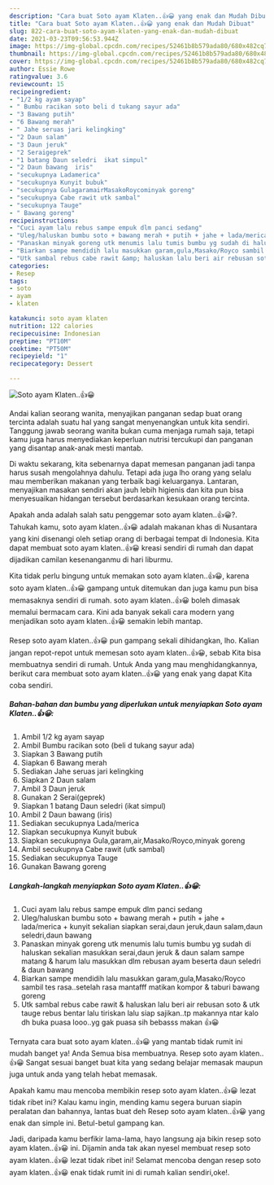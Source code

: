 ```yaml
---
description: "Cara buat Soto ayam Klaten..👍😀 yang enak dan Mudah Dibuat"
title: "Cara buat Soto ayam Klaten..👍😀 yang enak dan Mudah Dibuat"
slug: 822-cara-buat-soto-ayam-klaten-yang-enak-dan-mudah-dibuat
date: 2021-03-23T09:56:53.944Z
image: https://img-global.cpcdn.com/recipes/52461b8b579ada80/680x482cq70/soto-ayam-klaten👍😀-foto-resep-utama.jpg
thumbnail: https://img-global.cpcdn.com/recipes/52461b8b579ada80/680x482cq70/soto-ayam-klaten👍😀-foto-resep-utama.jpg
cover: https://img-global.cpcdn.com/recipes/52461b8b579ada80/680x482cq70/soto-ayam-klaten👍😀-foto-resep-utama.jpg
author: Essie Rowe
ratingvalue: 3.6
reviewcount: 15
recipeingredient:
- "1/2 kg ayam sayap"
- " Bumbu racikan soto beli d tukang sayur ada"
- "3 Bawang putih"
- "6 Bawang merah"
- " Jahe seruas jari kelingking"
- "2 Daun salam"
- "3 Daun jeruk"
- "2 Seraigeprek"
- "1 batang Daun seledri  ikat simpul"
- "2 Daun bawang  iris"
- "secukupnya Ladamerica"
- "secukupnya Kunyit bubuk"
- "secukupnya GulagaramairMasakoRoycominyak goreng"
- "secukupnya Cabe rawit utk sambal"
- "secukupnya Tauge"
- " Bawang goreng"
recipeinstructions:
- "Cuci ayam lalu rebus sampe empuk dlm panci sedang"
- "Uleg/haluskan bumbu soto + bawang merah + putih + jahe + lada/merica + kunyit sekalian siapkan serai,daun jeruk,daun salam,daun seledri,daun bawang"
- "Panaskan minyak goreng utk menumis lalu tumis bumbu yg sudah di haluskan sekalian masukkan serai,daun jeruk &amp; daun salam sampe matang &amp; harum lalu masukkan dlm rebusan ayam beserta daun seledri &amp; daun bawang"
- "Biarkan sampe mendidih lalu masukkan garam,gula,Masako/Royco sambil tes rasa..setelah rasa mantafff matikan kompor &amp; taburi bawang goreng"
- "Utk sambal rebus cabe rawit &amp; haluskan lalu beri air rebusan soto &amp; utk tauge rebus bentar lalu tiriskan lalu siap sajikan..tp makannya ntar kalo dh buka puasa looo..yg gak puasa sih bebasss makan 👍😀"
categories:
- Resep
tags:
- soto
- ayam
- klaten

katakunci: soto ayam klaten 
nutrition: 122 calories
recipecuisine: Indonesian
preptime: "PT10M"
cooktime: "PT50M"
recipeyield: "1"
recipecategory: Dessert

---
```



![Soto ayam Klaten..👍😀](https://img-global.cpcdn.com/recipes/52461b8b579ada80/680x482cq70/soto-ayam-klaten👍😀-foto-resep-utama.jpg)

Andai kalian seorang wanita, menyajikan panganan sedap buat orang tercinta adalah suatu hal yang sangat menyenangkan untuk kita sendiri. Tanggung jawab seorang  wanita bukan cuma menjaga rumah saja, tetapi kamu juga harus menyediakan keperluan nutrisi tercukupi dan panganan yang disantap anak-anak mesti mantab.

Di waktu  sekarang, kita sebenarnya dapat memesan panganan jadi tanpa harus susah mengolahnya dahulu. Tetapi ada juga lho orang yang selalu mau memberikan makanan yang terbaik bagi keluarganya. Lantaran, menyajikan masakan sendiri akan jauh lebih higienis dan kita pun bisa menyesuaikan hidangan tersebut berdasarkan kesukaan orang tercinta. 



Apakah anda adalah salah satu penggemar soto ayam klaten..👍😀?. Tahukah kamu, soto ayam klaten..👍😀 adalah makanan khas di Nusantara yang kini disenangi oleh setiap orang di berbagai tempat di Indonesia. Kita dapat membuat soto ayam klaten..👍😀 kreasi sendiri di rumah dan dapat dijadikan camilan kesenanganmu di hari liburmu.

Kita tidak perlu bingung untuk memakan soto ayam klaten..👍😀, karena soto ayam klaten..👍😀 gampang untuk ditemukan dan juga kamu pun bisa memasaknya sendiri di rumah. soto ayam klaten..👍😀 boleh dimasak memalui bermacam cara. Kini ada banyak sekali cara modern yang menjadikan soto ayam klaten..👍😀 semakin lebih mantap.

Resep soto ayam klaten..👍😀 pun gampang sekali dihidangkan, lho. Kalian jangan repot-repot untuk memesan soto ayam klaten..👍😀, sebab Kita bisa membuatnya sendiri di rumah. Untuk Anda yang mau menghidangkannya, berikut cara membuat soto ayam klaten..👍😀 yang enak yang dapat Kita coba sendiri.

<!--inarticleads1-->

##### Bahan-bahan dan bumbu yang diperlukan untuk menyiapkan Soto ayam Klaten..👍😀:

1. Ambil 1/2 kg ayam sayap
1. Ambil  Bumbu racikan soto (beli d tukang sayur ada)
1. Siapkan 3 Bawang putih
1. Siapkan 6 Bawang merah
1. Sediakan  Jahe seruas jari kelingking
1. Siapkan 2 Daun salam
1. Ambil 3 Daun jeruk
1. Gunakan 2 Serai(geprek)
1. Siapkan 1 batang Daun seledri  (ikat simpul)
1. Ambil 2 Daun bawang  (iris)
1. Sediakan secukupnya Lada/merica
1. Siapkan secukupnya Kunyit bubuk
1. Siapkan secukupnya Gula,garam,air,Masako/Royco,minyak goreng
1. Ambil secukupnya Cabe rawit (utk sambal)
1. Sediakan secukupnya Tauge
1. Gunakan  Bawang goreng




<!--inarticleads2-->

##### Langkah-langkah menyiapkan Soto ayam Klaten..👍😀:

1. Cuci ayam lalu rebus sampe empuk dlm panci sedang
1. Uleg/haluskan bumbu soto + bawang merah + putih + jahe + lada/merica + kunyit sekalian siapkan serai,daun jeruk,daun salam,daun seledri,daun bawang
1. Panaskan minyak goreng utk menumis lalu tumis bumbu yg sudah di haluskan sekalian masukkan serai,daun jeruk &amp; daun salam sampe matang &amp; harum lalu masukkan dlm rebusan ayam beserta daun seledri &amp; daun bawang
1. Biarkan sampe mendidih lalu masukkan garam,gula,Masako/Royco sambil tes rasa..setelah rasa mantafff matikan kompor &amp; taburi bawang goreng
1. Utk sambal rebus cabe rawit &amp; haluskan lalu beri air rebusan soto &amp; utk tauge rebus bentar lalu tiriskan lalu siap sajikan..tp makannya ntar kalo dh buka puasa looo..yg gak puasa sih bebasss makan 👍😀




Ternyata cara buat soto ayam klaten..👍😀 yang mantab tidak rumit ini mudah banget ya! Anda Semua bisa membuatnya. Resep soto ayam klaten..👍😀 Sangat sesuai banget buat kita yang sedang belajar memasak maupun juga untuk anda yang telah hebat memasak.

Apakah kamu mau mencoba membikin resep soto ayam klaten..👍😀 lezat tidak ribet ini? Kalau kamu ingin, mending kamu segera buruan siapin peralatan dan bahannya, lantas buat deh Resep soto ayam klaten..👍😀 yang enak dan simple ini. Betul-betul gampang kan. 

Jadi, daripada kamu berfikir lama-lama, hayo langsung aja bikin resep soto ayam klaten..👍😀 ini. Dijamin anda tak akan nyesel membuat resep soto ayam klaten..👍😀 lezat tidak ribet ini! Selamat mencoba dengan resep soto ayam klaten..👍😀 enak tidak rumit ini di rumah kalian sendiri,oke!.

